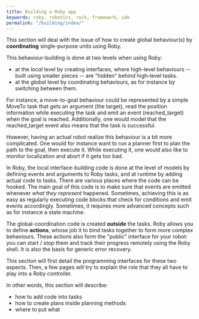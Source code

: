 ```yaml
---
title: Building a Roby app
keywords: roby, robotics, rock, framework, ide
permalink: "/building/index/"
---
```


This section will deal with the issue of how to create global behaviour(s) by
__coordinating__ single-purpose units using Roby.

This behaviour-building is done at two levels when using Roby:

 * at the _local_ level by creating interfaces, where high-level behaviours --
   built using smaller pieces -- are "hidden" behind high-level tasks.
 * at the _global_ level by coordinating behaviours, as for instance by
   switching between them.

For instance, a move-to-goal behaviour could be represented by a simple MoveTo
task that gets an argument (the target), read the position information while
executing the task and emit an event (reached_target) when the goal is reached.
Additionally, one would model that the reached_target event also means that the
task is successful.

However, having an actual robot realize this behaviour is a bit more
complicated. One would for instance want to run a planner first to plan the path
to the goal, then execute it. While executing it, one would also like to monitor
localization and abort if it gets too bad.

In Roby, the local interface-building code is done at the level of models by
defining events and arguments to Roby tasks, and at runtime by adding actual
code to tasks. There are various places where the code can be hooked. The main
goal of this code is to make sure that events are emitted whenever _what they
represent_ happened. Sometimes, achieving this is as easy as regularly executing
code blocks that check for conditions and emit events accordingly. Sometimes, it
requires more advanced concepts such as for instance a state machine.

The global-coordination code is created __outside__ the tasks. Roby allows you
to define __actions__, whose job it to bind tasks together to form more complex
behaviours. These actions also form the "public" interface for your robot: you
can start / stop them and track their progress remotely using the Roby shell. It
is also the basis for generic error recovery.

This section will first detail the programming interfaces for these two aspects.
Then, a few pages will try to explain the role that they all have to play into a
Roby controller.

In other words, this section will describe:

 * how to add code into tasks
 * how to create plans inside planning methods
 * where to put what

